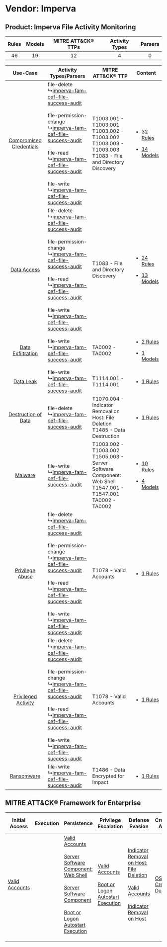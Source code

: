 Vendor: Imperva
===============
Product: Imperva File Activity Monitoring
-----------------------------------------
| Rules | Models | MITRE ATT&CK® TTPs | Activity Types | Parsers |
|:-----:|:------:|:------------------:|:--------------:|:-------:|
|  46   |   19   |         12         |       4        |    0    |

|    Use-Case    | Activity Types/Parsers    | MITRE ATT&CK® TTP    | Content    |
|:----:| ---- | ---- | ---- |
| [Compromised Credentials](../../../UseCases/uc_compromised_credentials.md) |  file-delete<br> ↳[imperva-fam-cef-file-success-audit](Ps/pC_impervafamceffilesuccessaudit.md)<br><br> file-permission-change<br> ↳[imperva-fam-cef-file-success-audit](Ps/pC_impervafamceffilesuccessaudit.md)<br><br> file-read<br> ↳[imperva-fam-cef-file-success-audit](Ps/pC_impervafamceffilesuccessaudit.md)<br><br> file-write<br> ↳[imperva-fam-cef-file-success-audit](Ps/pC_impervafamceffilesuccessaudit.md)<br> | T1003.001 - T1003.001<br>T1003.002 - T1003.002<br>T1003.003 - T1003.003<br>T1083 - File and Directory Discovery<br>       | [<ul><li>32 Rules</li></ul><ul><li>14 Models</li></ul>](RM/r_m_imperva_imperva_file_activity_monitoring_Compromised_Credentials.md) |
|    [Data Access](../../../UseCases/uc_data_access.md)    |  file-delete<br> ↳[imperva-fam-cef-file-success-audit](Ps/pC_impervafamceffilesuccessaudit.md)<br><br> file-permission-change<br> ↳[imperva-fam-cef-file-success-audit](Ps/pC_impervafamceffilesuccessaudit.md)<br><br> file-read<br> ↳[imperva-fam-cef-file-success-audit](Ps/pC_impervafamceffilesuccessaudit.md)<br><br> file-write<br> ↳[imperva-fam-cef-file-success-audit](Ps/pC_impervafamceffilesuccessaudit.md)<br> | T1083 - File and Directory Discovery<br>    | [<ul><li>24 Rules</li></ul><ul><li>13 Models</li></ul>](RM/r_m_imperva_imperva_file_activity_monitoring_Data_Access.md)    |
|       [Data Exfiltration](../../../UseCases/uc_data_exfiltration.md)       |  file-write<br> ↳[imperva-fam-cef-file-success-audit](Ps/pC_impervafamceffilesuccessaudit.md)<br>    | TA0002 - TA0002<br>    | [<ul><li>2 Rules</li></ul><ul><li>1 Models</li></ul>](RM/r_m_imperva_imperva_file_activity_monitoring_Data_Exfiltration.md)         |
|    [Data Leak](../../../UseCases/uc_data_leak.md)    |  file-write<br> ↳[imperva-fam-cef-file-success-audit](Ps/pC_impervafamceffilesuccessaudit.md)<br>    | T1114.001 - T1114.001<br>    | [<ul><li>1 Rules</li></ul>](RM/r_m_imperva_imperva_file_activity_monitoring_Data_Leak.md)    |
|     [Destruction of Data](../../../UseCases/uc_destruction_of_data.md)     |  file-delete<br> ↳[imperva-fam-cef-file-success-audit](Ps/pC_impervafamceffilesuccessaudit.md)<br>    | T1070.004 - Indicator Removal on Host: File Deletion<br>T1485 - Data Destruction<br>    | [<ul><li>1 Rules</li></ul>](RM/r_m_imperva_imperva_file_activity_monitoring_Destruction_of_Data.md)    |
|    [Malware](../../../UseCases/uc_malware.md)    |  file-write<br> ↳[imperva-fam-cef-file-success-audit](Ps/pC_impervafamceffilesuccessaudit.md)<br>    | T1003.002 - T1003.002<br>T1505.003 - Server Software Component: Web Shell<br>T1547.001 - T1547.001<br>TA0002 - TA0002<br> | [<ul><li>10 Rules</li></ul><ul><li>4 Models</li></ul>](RM/r_m_imperva_imperva_file_activity_monitoring_Malware.md)    |
|         [Privilege Abuse](../../../UseCases/uc_privilege_abuse.md)         |  file-delete<br> ↳[imperva-fam-cef-file-success-audit](Ps/pC_impervafamceffilesuccessaudit.md)<br><br> file-permission-change<br> ↳[imperva-fam-cef-file-success-audit](Ps/pC_impervafamceffilesuccessaudit.md)<br><br> file-read<br> ↳[imperva-fam-cef-file-success-audit](Ps/pC_impervafamceffilesuccessaudit.md)<br><br> file-write<br> ↳[imperva-fam-cef-file-success-audit](Ps/pC_impervafamceffilesuccessaudit.md)<br> | T1078 - Valid Accounts<br>    | [<ul><li>1 Rules</li></ul>](RM/r_m_imperva_imperva_file_activity_monitoring_Privilege_Abuse.md)    |
|     [Privileged Activity](../../../UseCases/uc_privileged_activity.md)     |  file-delete<br> ↳[imperva-fam-cef-file-success-audit](Ps/pC_impervafamceffilesuccessaudit.md)<br><br> file-permission-change<br> ↳[imperva-fam-cef-file-success-audit](Ps/pC_impervafamceffilesuccessaudit.md)<br><br> file-read<br> ↳[imperva-fam-cef-file-success-audit](Ps/pC_impervafamceffilesuccessaudit.md)<br><br> file-write<br> ↳[imperva-fam-cef-file-success-audit](Ps/pC_impervafamceffilesuccessaudit.md)<br> | T1078 - Valid Accounts<br>    | [<ul><li>1 Rules</li></ul>](RM/r_m_imperva_imperva_file_activity_monitoring_Privileged_Activity.md)    |
|    [Ransomware](../../../UseCases/uc_ransomware.md)    |  file-write<br> ↳[imperva-fam-cef-file-success-audit](Ps/pC_impervafamceffilesuccessaudit.md)<br>    | T1486 - Data Encrypted for Impact<br>    | [<ul><li>1 Rules</li></ul>](RM/r_m_imperva_imperva_file_activity_monitoring_Ransomware.md)    |

MITRE ATT&CK® Framework for Enterprise
--------------------------------------
| Initial Access                                                      | Execution | Persistence                                                                                                                                                                                                                                                                                                                          | Privilege Escalation                                                                                                                                      | Defense Evasion                                                                                                                                                                                                                                    | Credential Access                                                          | Discovery                                                                         | Lateral Movement | Collection                                                            | Command and Control | Exfiltration | Impact                                                                                                                                              |
| ------------------------------------------------------------------- | --------- | ------------------------------------------------------------------------------------------------------------------------------------------------------------------------------------------------------------------------------------------------------------------------------------------------------------------------------------ | --------------------------------------------------------------------------------------------------------------------------------------------------------- | -------------------------------------------------------------------------------------------------------------------------------------------------------------------------------------------------------------------------------------------------- | -------------------------------------------------------------------------- | --------------------------------------------------------------------------------- | ---------------- | --------------------------------------------------------------------- | ------------------- | ------------ | --------------------------------------------------------------------------------------------------------------------------------------------------- |
| [Valid Accounts](https://attack.mitre.org/techniques/T1078)<br><br> |           | [Valid Accounts](https://attack.mitre.org/techniques/T1078)<br><br>[Server Software Component: Web Shell](https://attack.mitre.org/techniques/T1505/003)<br><br>[Server Software Component](https://attack.mitre.org/techniques/T1505)<br><br>[Boot or Logon Autostart Execution](https://attack.mitre.org/techniques/T1547)<br><br> | [Valid Accounts](https://attack.mitre.org/techniques/T1078)<br><br>[Boot or Logon Autostart Execution](https://attack.mitre.org/techniques/T1547)<br><br> | [Indicator Removal on Host: File Deletion](https://attack.mitre.org/techniques/T1070/004)<br><br>[Valid Accounts](https://attack.mitre.org/techniques/T1078)<br><br>[Indicator Removal on Host](https://attack.mitre.org/techniques/T1070)<br><br> | [OS Credential Dumping](https://attack.mitre.org/techniques/T1003)<br><br> | [File and Directory Discovery](https://attack.mitre.org/techniques/T1083)<br><br> |                  | [Email Collection](https://attack.mitre.org/techniques/T1114)<br><br> |                     |              | [Data Destruction](https://attack.mitre.org/techniques/T1485)<br><br>[Data Encrypted for Impact](https://attack.mitre.org/techniques/T1486)<br><br> |